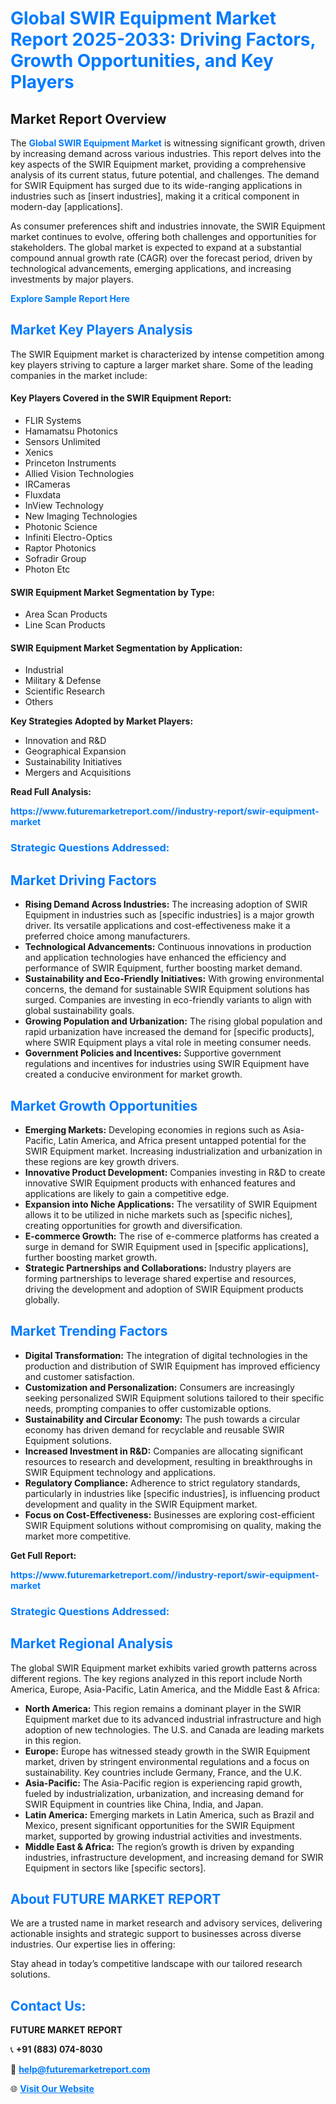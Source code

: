 <h1 style="color: #007BFF;">Global SWIR Equipment Market Report 2025-2033: Driving Factors, Growth Opportunities, and Key Players</h1>

<section id="overview">
<h2>Market Report Overview</h2>
<p>The <a href="https://www.futuremarketreport.com//industry-report/swir-equipment-market" style="color: #007BFF; text-decoration: none;"><strong>Global SWIR Equipment Market</strong></a> is witnessing significant growth, driven by increasing demand across various industries. This report delves into the key aspects of the SWIR Equipment market, providing a comprehensive analysis of its current status, future potential, and challenges. The demand for SWIR Equipment has surged due to its wide-ranging applications in industries such as [insert industries], making it a critical component in modern-day [applications].</p>
<p>As consumer preferences shift and industries innovate, the SWIR Equipment market continues to evolve, offering both challenges and opportunities for stakeholders. The global market is expected to expand at a substantial compound annual growth rate (CAGR) over the forecast period, driven by technological advancements, emerging applications, and increasing investments by major players.</p>
</section>

<section id="overview">
<p><a href="https://www.futuremarketreport.com//request-sample/reportId=50212" style="color: #007BFF; text-decoration: none;"><strong>Explore Sample Report Here</strong></a></p>
</section>

<section id="key-players">
<h2 style="color: #007BFF;">Market Key Players Analysis</h2>
<p>The SWIR Equipment market is characterized by intense competition among key players striving to capture a larger market share. Some of the leading companies in the market include:</p>
<h4>Key Players Covered in the SWIR Equipment Report:</h4>
<ul><li>FLIR Systems</li><li>Hamamatsu Photonics</li><li>Sensors Unlimited</li><li>Xenics</li><li>Princeton Instruments</li><li>Allied Vision Technologies</li><li>IRCameras</li><li>Fluxdata</li><li>InView Technology</li><li>New Imaging Technologies</li><li>Photonic Science</li><li>Infiniti Electro-Optics</li><li>Raptor Photonics</li><li>Sofradir Group</li><li>Photon Etc</li></ul>
<h4>SWIR Equipment Market Segmentation by Type:</h4>
<ul><li>Area Scan Products</li><li>Line Scan Products</li></ul>

<h4>SWIR Equipment Market Segmentation by Application:</h4>
<ul><li>Industrial</li><li>Military &amp; Defense</li><li>Scientific Research</li><li>Others</li></ul>
<p><strong>Key Strategies Adopted by Market Players:</strong></p>
<ul>
<li>Innovation and R&D</li>
<li>Geographical Expansion</li>
<li>Sustainability Initiatives</li>
<li>Mergers and Acquisitions</li>
</ul>
</section>

<section>
<p><strong>Read Full Analysis: </strong></p><a href="https://www.futuremarketreport.com//industry-report/swir-equipment-market" style="color: #007BFF; text-decoration: none;"><strong>https://www.futuremarketreport.com//industry-report/swir-equipment-market</strong></a>
<h3 style="color: #007BFF;">Strategic Questions Addressed:</h3>
</section>

<section id="driving-factors">
<h2 style="color: #007BFF;">Market Driving Factors</h2>
<ul>
<li><strong>Rising Demand Across Industries:</strong> The increasing adoption of SWIR Equipment in industries such as [specific industries] is a major growth driver. Its versatile applications and cost-effectiveness make it a preferred choice among manufacturers.</li>
<li><strong>Technological Advancements:</strong> Continuous innovations in production and application technologies have enhanced the efficiency and performance of SWIR Equipment, further boosting market demand.</li>
<li><strong>Sustainability and Eco-Friendly Initiatives:</strong> With growing environmental concerns, the demand for sustainable SWIR Equipment solutions has surged. Companies are investing in eco-friendly variants to align with global sustainability goals.</li>
<li><strong>Growing Population and Urbanization:</strong> The rising global population and rapid urbanization have increased the demand for [specific products], where SWIR Equipment plays a vital role in meeting consumer needs.</li>
<li><strong>Government Policies and Incentives:</strong> Supportive government regulations and incentives for industries using SWIR Equipment have created a conducive environment for market growth.</li>
</ul>
</section>

<section id="growth-opportunities">
<h2 style="color: #007BFF;">Market Growth Opportunities</h2>
<ul>
<li><strong>Emerging Markets:</strong> Developing economies in regions such as Asia-Pacific, Latin America, and Africa present untapped potential for the SWIR Equipment market. Increasing industrialization and urbanization in these regions are key growth drivers.</li>
<li><strong>Innovative Product Development:</strong> Companies investing in R&D to create innovative SWIR Equipment products with enhanced features and applications are likely to gain a competitive edge.</li>
<li><strong>Expansion into Niche Applications:</strong> The versatility of SWIR Equipment allows it to be utilized in niche markets such as [specific niches], creating opportunities for growth and diversification.</li>
<li><strong>E-commerce Growth:</strong> The rise of e-commerce platforms has created a surge in demand for SWIR Equipment used in [specific applications], further boosting market growth.</li>
<li><strong>Strategic Partnerships and Collaborations:</strong> Industry players are forming partnerships to leverage shared expertise and resources, driving the development and adoption of SWIR Equipment products globally.</li>
</ul>
</section>

<section id="trending-factors">
<h2 style="color: #007BFF;">Market Trending Factors</h2>
<ul>
<li><strong>Digital Transformation:</strong> The integration of digital technologies in the production and distribution of SWIR Equipment has improved efficiency and customer satisfaction.</li>
<li><strong>Customization and Personalization:</strong> Consumers are increasingly seeking personalized SWIR Equipment solutions tailored to their specific needs, prompting companies to offer customizable options.</li>
<li><strong>Sustainability and Circular Economy:</strong> The push towards a circular economy has driven demand for recyclable and reusable SWIR Equipment solutions.</li>
<li><strong>Increased Investment in R&D:</strong> Companies are allocating significant resources to research and development, resulting in breakthroughs in SWIR Equipment technology and applications.</li>
<li><strong>Regulatory Compliance:</strong> Adherence to strict regulatory standards, particularly in industries like [specific industries], is influencing product development and quality in the SWIR Equipment market.</li>
<li><strong>Focus on Cost-Effectiveness:</strong> Businesses are exploring cost-efficient SWIR Equipment solutions without compromising on quality, making the market more competitive.</li>
</ul>
</section>

<section>
<p><strong>Get Full Report: </strong></p><a href="https://www.futuremarketreport.com//industry-report/swir-equipment-market" style="color: #007BFF; text-decoration: none;"><strong>https://www.futuremarketreport.com//industry-report/swir-equipment-market</strong></a>
<h3 style="color: #007BFF;">Strategic Questions Addressed:</h3>
</section>


<section id="regional-analysis">
<h2 style="color: #007BFF;">Market Regional Analysis</h2>
<p>The global SWIR Equipment market exhibits varied growth patterns across different regions. The key regions analyzed in this report include North America, Europe, Asia-Pacific, Latin America, and the Middle East & Africa:</p>
<ul>
<li><strong>North America:</strong> This region remains a dominant player in the SWIR Equipment market due to its advanced industrial infrastructure and high adoption of new technologies. The U.S. and Canada are leading markets in this region.</li>
<li><strong>Europe:</strong> Europe has witnessed steady growth in the SWIR Equipment market, driven by stringent environmental regulations and a focus on sustainability. Key countries include Germany, France, and the U.K.</li>
<li><strong>Asia-Pacific:</strong> The Asia-Pacific region is experiencing rapid growth, fueled by industrialization, urbanization, and increasing demand for SWIR Equipment in countries like China, India, and Japan.</li>
<li><strong>Latin America:</strong> Emerging markets in Latin America, such as Brazil and Mexico, present significant opportunities for the SWIR Equipment market, supported by growing industrial activities and investments.</li>
<li><strong>Middle East & Africa:</strong> The region’s growth is driven by expanding industries, infrastructure development, and increasing demand for SWIR Equipment in sectors like [specific sectors].</li>
</ul>
</section>

<footer>
<h2 style="color: #007BFF;">About FUTURE MARKET REPORT</h2>
<p>We are a trusted name in market research and advisory services, delivering actionable insights and strategic support to businesses across diverse industries. Our expertise lies in offering:</p>

<p>Stay ahead in today’s competitive landscape with our tailored research solutions.</p>

<h2 style="color: #007BFF;">Contact Us:</h2>
<p><strong>FUTURE MARKET REPORT</strong></p>
<p>📞 <strong>+91 (883) 074-8030</strong></p>
<p>📧 <strong><a href="mailto:help@futuremarketreport.com" style="color: #007BFF;">help@futuremarketreport.com</a></strong></p>
<p>🌐 <strong><a href="https://www.futuremarketreport.com/" style="color: #007BFF;">Visit Our Website</a></strong></p>
</footer>